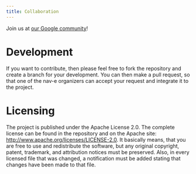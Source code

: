 ```yaml
---
title: Collaboration
---
```


Join us at [our Google community](https://plus.google.com/u/0/communities/110704433153909631379)!

# Development

If you want to contribute, then please feel free to fork the repository and create a branch for your development. You can then make a pull request, so that one of the nav-e organizers can accept your request and integrate it to the project.

# Licensing

The project is published under the Apache License 2.0\. The complete license can be found in the repository and on the Apache site: <http://www.apache.org/licenses/LICENSE-2.0>. It basically means, that you are free to use and redistribute the software, but any original copyright, patent, trademark, and attribution notices must be preserved. Also, in every licensed file that was changed, a notification must be added stating that changes have been made to that file.
